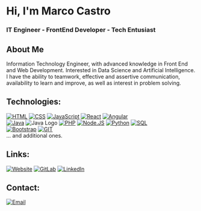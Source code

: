 # Hi, I'm Marco Castro
### IT Engineer - FrontEnd Developer - Tech Entusiast

## About Me
Information Technology Engineer, with advanced knowledge in Front End and Web Development. Interested in Data Science and Artificial Intelligence. I have the ability to teamwork, effective and assertive communication, availability to learn and improve, as well as interest in problem solving.
</br>

## Technologies:
[![HTML](https://img.shields.io/badge/HTML-999999?style=for-the-badge&logo=html5&logoColor=white&labelColor=101010)](#)
[![CSS](https://img.shields.io/badge/CSS-FA7343?style=for-the-badge&logo=css3&logoColor=white&labelColor=101010)](#)
[![JavaScript](https://img.shields.io/badge/JavaScript-F7DF1E?style=for-the-badge&logo=javascript&logoColor=white&labelColor=101010)](#)
[![React](https://img.shields.io/badge/React-61DAFB?style=for-the-badge&logo=react&logoColor=white&labelColor=101010)](#)
[![Angular](https://img.shields.io/badge/Angular-DD0031?style=for-the-badge&logo=angular&logoColor=white&labelColor=101010)](#)
</br>
[![Java](https://img.shields.io/badge/Java-007396?style=for-the-badge&labelColor=101010)](#) ![Java Logo](https://img.shields.io/badge/Java-007396?style=for-the-badge&logo=java&logoColor=white)
[![PHP](https://img.shields.io/badge/PHP-777BB4?style=for-the-badge&logo=php&logoColor=white&labelColor=101010)](#)
[![Node.JS](https://img.shields.io/badge/Node.JS-339933?style=for-the-badge&logo=node.js&logoColor=white&labelColor=101010)](#)
[![Python](https://img.shields.io/badge/Python-3776AB?style=for-the-badge&logo=python&logoColor=white&labelColor=101010)](#)
[![SQL](https://img.shields.io/badge/SQL-73B8BD?style=for-the-badge&logo=mysql&logoColor=white&labelColor=101010)](#)
</br>
[![Bootstrap](https://img.shields.io/badge/Bootstrap-8C659C?style=for-the-badge&logo=bootstrap&logoColor=white&labelColor=101010)](#)
[![GIT](https://img.shields.io/badge/GIT-DF7E5D?style=for-the-badge&logo=git&logoColor=white&labelColor=101010)](#)
</br>
... and additional ones.

## Links:
[![Website](https://img.shields.io/badge/Portfolio-4285F4?style=for-the-badge&logo=googlechrome&logoColor=white&labelColor=101010)](https://marcocastroportfolio.netlify.app)
[![GitLab](https://img.shields.io/badge/GitLab-@MarcoCastro417-DF8E12?style=for-the-badge&logo=gitlab&logoColor=white&labelColor=101010)](https://gitlab.com/MarcoCastro417)
[![LinkedIn](https://img.shields.io/badge/LinkedIn-@ingmarcodev-487FCF?style=for-the-badge&logo=LinkedIn&logoColor=white&labelColor=101010)](https://www.linkedin.com/in/ingmarcodev/)

## Contact:
[![Email](https://img.shields.io/badge/ingcastrodev@gmail.com-email-D14836?style=for-the-badge&logo=gmail&logoColor=white&labelColor=101010)](mailto:ingcastrodev@gmail.com)
